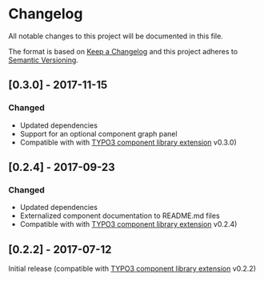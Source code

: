 # Changelog
All notable changes to this project will be documented in this file.

The format is based on [Keep a Changelog](http://keepachangelog.com/en/1.0.0/)
and this project adheres to [Semantic Versioning](http://semver.org/spec/v2.0.0.html).

## [0.3.0] - 2017-11-15

### Changed

- Updated dependencies
- Support for an optional component graph panel
- Compatible with with [TYPO3 component library extension](https://github.com/tollwerk/TYPO3-ext-tw_componentlibrary) v0.3.0)

## [0.2.4] - 2017-09-23

### Changed

- Updated dependencies
- Externalized component documentation to README.md files
- Compatible with with [TYPO3 component library extension](https://github.com/tollwerk/TYPO3-ext-tw_componentlibrary) v0.2.4)

## [0.2.2] - 2017-07-12

Initial release (compatible with [TYPO3 component library extension](https://github.com/tollwerk/TYPO3-ext-tw_componentlibrary) v0.2.2)

